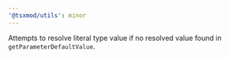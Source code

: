 ```yaml
---
'@tsxmod/utils': minor
---
```


Attempts to resolve literal type value if no resolved value found in `getParameterDefaultValue`.
